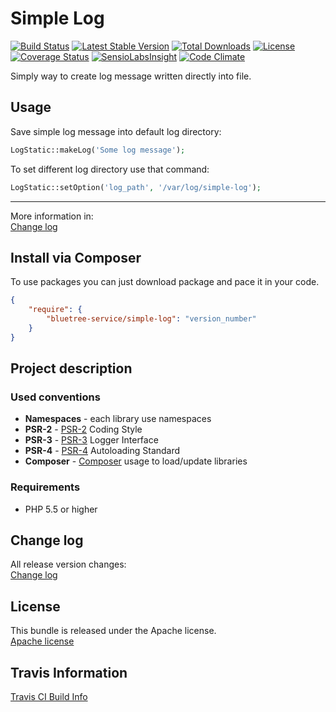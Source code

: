 Simple Log
=========

[![Build Status](https://travis-ci.org/bluetree-service/simple-log.svg)](https://travis-ci.org/bluetree-service/simple-log)
[![Latest Stable Version](https://poser.pugx.org/bluetree-service/simple-log/v/stable.svg)](https://packagist.org/packages/bluetree-service/simple-log)
[![Total Downloads](https://poser.pugx.org/bluetree-service/simple-log/downloads.svg)](https://packagist.org/packages/bluetree-service/simple-log)
[![License](https://poser.pugx.org/bluetree-service/simple-log/license.svg)](https://packagist.org/packages/bluetree-service/simple-log)
[![Coverage Status](https://coveralls.io/repos/github/bluetree-service/simple-log/badge.svg?branch=master)](https://coveralls.io/github/bluetree-service/simple-log?branch=master)
[![SensioLabsInsight](https://insight.sensiolabs.com/projects/b924032d-b6be-4500-bbd7-2292a61d541d/mini.png)](https://insight.sensiolabs.com/projects/b924032d-b6be-4500-bbd7-2292a61d541d)
[![Code Climate](https://codeclimate.com/github/bluetree-service/simple-log/badges/gpa.svg)](https://codeclimate.com/github/bluetree-service/simple-log)

Simply way to create log message written directly into file.

## Usage

Save simple log message into default log directory:
```php
LogStatic::makeLog('Some log message');
```

To set different log directory use that command:
```php
LogStatic::setOption('log_path', '/var/log/simple-log');
```

---------------

More information in:  
[Change log](https://github.com/bluetree-service/simple-log/doc/basic_usage.md "Change log")

Install via Composer
--------------
To use packages you can just download package and pace it in your code.

```json
{
    "require": {
        "bluetree-service/simple-log": "version_number"
    }
}
```

Project description
--------------

### Used conventions

* **Namespaces** - each library use namespaces
* **PSR-2** - [PSR-2](http://www.php-fig.org/psr/psr-2/) Coding Style
* **PSR-3** - [PSR-3](http://www.php-fig.org/psr/psr-3/) Logger Interface
* **PSR-4** - [PSR-4](http://www.php-fig.org/psr/psr-4/) Autoloading Standard
* **Composer** - [Composer](https://getcomposer.org/) usage to load/update libraries

### Requirements

* PHP 5.5 or higher

Change log
--------------
All release version changes:  
[Change log](https://github.com/bluetree-service/simple-log/doc/change_log.md "Change log")

License
--------------
This bundle is released under the Apache license.  
[Apache license](https://github.com/bluetree-service/simple-log/LICENSE "Apache license")

Travis Information
--------------
[Travis CI Build Info](https://travis-ci.org/bluetree-service/simple-log)

